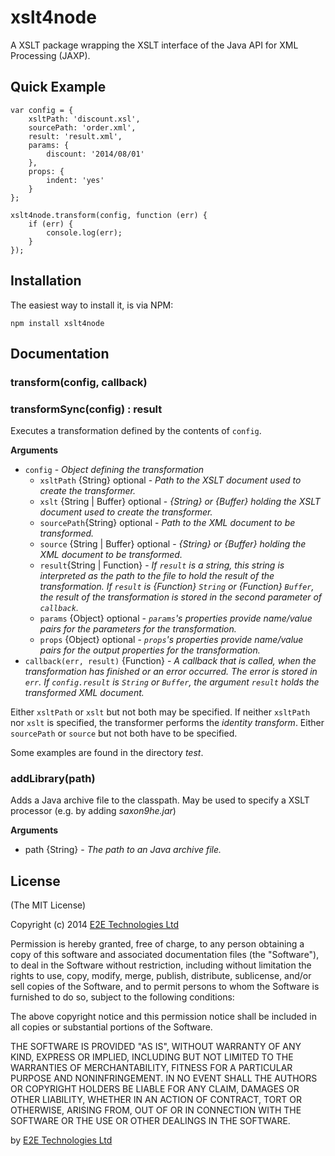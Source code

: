 # xslt4node

A XSLT package wrapping the XSLT interface of the Java API for XML Processing (JAXP).

## Quick Example

    var config = {
        xsltPath: 'discount.xsl',
        sourcePath: 'order.xml',
        result: 'result.xml',
        params: {
            discount: '2014/08/01'
        },
        props: {
            indent: 'yes'
        }
    };

    xslt4node.transform(config, function (err) {
        if (err) {
            console.log(err);
        }
    });

## Installation

The easiest way to install it, is via NPM:

    npm install xslt4node

## Documentation

### transform(config, callback)
### transformSync(config) : result

Executes a transformation defined by the contents of `config`.

__Arguments__

* `config` - _Object defining the transformation_
    * `xsltPath` {String} optional - _Path to the XSLT document used to create the transformer._
    * `xslt` {String | Buffer} optional - _{String} or {Buffer} holding the XSLT document used to create the transformer._
    * `sourcePath`{String} optional - _Path to the XML document to be transformed._
    * `source` {String | Buffer} optional - _{String} or {Buffer} holding the XML document to be transformed._
    * `result`{String | Function} - _If `result` is a string, this string is interpreted as the path to the file to hold the result of the transformation._
                                    _If `result` is {Function} `String` or {Function} `Buffer`, the result of the transformation is stored in the second parameter of `callback`._
    * `params` {Object} optional - _`params`'s properties provide name/value pairs for the parameters for the transformation._
    * `props` {Object} optional - _`props`'s properties provide name/value pairs for the output properties for the transformation._
* `callback(err, result)` {Function} - _A callback that is called, when the transformation has finished or an error occurred. The error is stored in `err`. If `config.result` is `String` or `Buffer`, the argument `result` holds the transformed XML document._

Either `xsltPath` or `xslt` but not both may be specified. If neither `xsltPath` nor `xslt` is specified, the transformer performs
the _identity transform_. Either `sourcePath` or `source` but not both have to be specified.

Some examples are found in the directory _test_.

### addLibrary(path)

Adds a Java archive file to the classpath. May be used to specify a XSLT processor (e.g. by adding _saxon9he.jar_)

__Arguments__

* path {String} - _The path to an Java archive file._

## License

(The MIT License)

Copyright (c) 2014 [E2E Technologies Ltd](http://www.e2ebridge.com)

Permission is hereby granted, free of charge, to any person obtaining a copy
of this software and associated documentation files (the "Software"), to deal
in the Software without restriction, including without limitation the rights
to use, copy, modify, merge, publish, distribute, sublicense, and/or sell
copies of the Software, and to permit persons to whom the Software is
furnished to do so, subject to the following conditions:

The above copyright notice and this permission notice shall be included in
all copies or substantial portions of the Software.

THE SOFTWARE IS PROVIDED "AS IS", WITHOUT WARRANTY OF ANY KIND, EXPRESS OR
IMPLIED, INCLUDING BUT NOT LIMITED TO THE WARRANTIES OF MERCHANTABILITY,
FITNESS FOR A PARTICULAR PURPOSE AND NONINFRINGEMENT. IN NO EVENT SHALL THE
AUTHORS OR COPYRIGHT HOLDERS BE LIABLE FOR ANY CLAIM, DAMAGES OR OTHER
LIABILITY, WHETHER IN AN ACTION OF CONTRACT, TORT OR OTHERWISE, ARISING FROM,
OUT OF OR IN CONNECTION WITH THE SOFTWARE OR THE USE OR OTHER DEALINGS IN
THE SOFTWARE.

by [E2E Technologies Ltd](http://www.e2ebridge.com)
